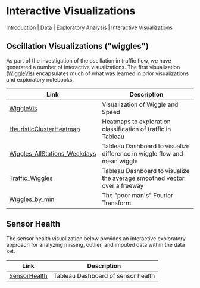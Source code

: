 Interactive Visualizations
====
[Introduction](../../) | [Data](Data.md) | [Exploratory Analysis](../../exploration/) | Interactive Visualizations

## Oscillation Visualizations ("wiggles")

As part of the investigation of the oscillation in traffic flow, we have generated a number of interactive visualizations.  The first visualization ([WiggleVis](https://mas-dse-c6sander.github.io/DSE_Cohort2_Traffic_Capstone/cohort2/vis/WiggleVis/index.html#map_settings)) encapsulates much of what was learned in prior visualizations and exploratory notebooks.

| Link    | Description |
|---------|-------------|
| [WiggleVis](https://mas-dse-c6sander.github.io/DSE_Cohort2_Traffic_Capstone/cohort2/vis/WiggleVis/index.html#map_settings) | Visualization of Wiggle and Speed |
| [HeuristicClusterHeatmap](https://public.tableau.com/profile/josh.duclos#!/vizhome/HeuristicClusterHeatmap/TimeScrub) | Heatmaps to exploration classification of traffic in Tableau |
| [Wiggles_AllStations_Weekdays](https://public.tableau.com/profile/miki.hardisty#!/vizhome/Wiggles_AllStations_Weekdays/Dashboard1) | Tableau Dashboard to visualize difference in wiggle flow and mean wiggle |
| [Traffic_Wiggles](https://public.tableau.com/profile/miki.hardisty#!/vizhome/traffic_wiggles/Dashboard1) | Tableau Dashboard to visualize the average smoothed vector over a freeway |
| [Wiggles_by_min](https://public.tableau.com/profile/cj6271#!/vizhome/wiggles_by_min/Dashboard1) | The "poor man's" Fourier Transform |

## Sensor Health

The sensor health visualization below provides an interactive exploratory approach for analyzing missing, outlier, and imputed data within the data set.

| Link    | Description |
|---------|-------------|
| [SensorHealth](https://public.tableau.com/profile/chris.sanders#!/vizhome/Station_day_analysis/Story1) | Tableau Dashboard of sensor health |
